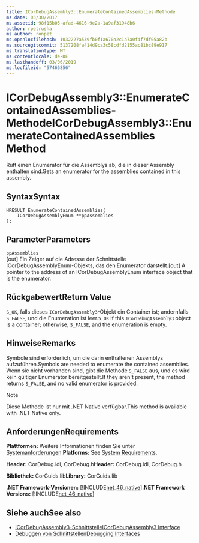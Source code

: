 ```yaml
---
title: ICorDebugAssembly3::EnumerateContainedAssemblies-Methode
ms.date: 03/30/2017
ms.assetid: 98f15b05-afad-4616-9e2a-1a9af31948b6
author: rpetrusha
ms.author: ronpet
ms.openlocfilehash: 1032227a539fb0f1a670a2c1a7a0f4f7df05a82b
ms.sourcegitcommit: 5137208fa414d9ca3c58cdfd2155ac81bc89e917
ms.translationtype: MT
ms.contentlocale: de-DE
ms.lasthandoff: 03/06/2019
ms.locfileid: "57466856"
---
```

# <a name="icordebugassembly3enumeratecontainedassemblies-method"></a><span data-ttu-id="90f06-102">ICorDebugAssembly3::EnumerateContainedAssemblies-Methode</span><span class="sxs-lookup"><span data-stu-id="90f06-102">ICorDebugAssembly3::EnumerateContainedAssemblies Method</span></span>
<span data-ttu-id="90f06-103">Ruft einen Enumerator für die Assemblys ab, die in dieser Assembly enthalten sind.</span><span class="sxs-lookup"><span data-stu-id="90f06-103">Gets an enumerator for the assemblies contained in this assembly.</span></span>  
  
## <a name="syntax"></a><span data-ttu-id="90f06-104">Syntax</span><span class="sxs-lookup"><span data-stu-id="90f06-104">Syntax</span></span>  
  
```  
HRESULT EnumerateContainedAssemblies(  
    ICorDebugAssemblyEnum **ppAssemblies  
);  
```  
  
## <a name="parameters"></a><span data-ttu-id="90f06-105">Parameter</span><span class="sxs-lookup"><span data-stu-id="90f06-105">Parameters</span></span>  
 `ppAssemblies`  
 <span data-ttu-id="90f06-106">[out] Ein Zeiger auf die Adresse der Schnittstelle ICorDebugAssemblyEnum-Objekts, das den Enumerator darstellt.</span><span class="sxs-lookup"><span data-stu-id="90f06-106">[out] A pointer to the address of an ICorDebugAssemblyEnum interface object that is the enumerator.</span></span>  
  
## <a name="return-value"></a><span data-ttu-id="90f06-107">Rückgabewert</span><span class="sxs-lookup"><span data-stu-id="90f06-107">Return Value</span></span>  
 <span data-ttu-id="90f06-108">`S_OK`, falls dieses `ICorDebugAssembly3`-Objekt ein Container ist; andernfalls `S_FALSE`, und die Enumeration ist leer.</span><span class="sxs-lookup"><span data-stu-id="90f06-108">`S_OK` if this `ICorDebugAssembly3` object is a container; otherwise, `S_FALSE`, and the enumeration is empty.</span></span>  
  
## <a name="remarks"></a><span data-ttu-id="90f06-109">Hinweise</span><span class="sxs-lookup"><span data-stu-id="90f06-109">Remarks</span></span>  
 <span data-ttu-id="90f06-110">Symbole sind erforderlich, um die darin enthaltenen Assemblys aufzuführen.</span><span class="sxs-lookup"><span data-stu-id="90f06-110">Symbols are needed to enumerate the contained assemblies.</span></span> <span data-ttu-id="90f06-111">Wenn sie nicht vorhanden sind, gibt die Methode `S_FALSE` aus, und es wird kein gültiger Enumerator bereitgestellt.</span><span class="sxs-lookup"><span data-stu-id="90f06-111">If they aren't present, the method returns `S_FALSE`, and no valid enumerator is provided.</span></span>  
  
> [!NOTE]
>  <span data-ttu-id="90f06-112">Diese Methode ist nur mit .NET Native verfügbar.</span><span class="sxs-lookup"><span data-stu-id="90f06-112">This method is available with .NET Native only.</span></span>  
  
## <a name="requirements"></a><span data-ttu-id="90f06-113">Anforderungen</span><span class="sxs-lookup"><span data-stu-id="90f06-113">Requirements</span></span>  
 <span data-ttu-id="90f06-114">**Plattformen:** Weitere Informationen finden Sie unter [Systemanforderungen](../../../../docs/framework/get-started/system-requirements.md).</span><span class="sxs-lookup"><span data-stu-id="90f06-114">**Platforms:** See [System Requirements](../../../../docs/framework/get-started/system-requirements.md).</span></span>  
  
 <span data-ttu-id="90f06-115">**Header:** CorDebug.idl, CorDebug.h</span><span class="sxs-lookup"><span data-stu-id="90f06-115">**Header:** CorDebug.idl, CorDebug.h</span></span>  
  
 <span data-ttu-id="90f06-116">**Bibliothek:** CorGuids.lib</span><span class="sxs-lookup"><span data-stu-id="90f06-116">**Library:** CorGuids.lib</span></span>  
  
 <span data-ttu-id="90f06-117">**.NET Framework-Versionen:** [!INCLUDE[net_46_native](../../../../includes/net-46-native-md.md)]</span><span class="sxs-lookup"><span data-stu-id="90f06-117">**.NET Framework Versions:** [!INCLUDE[net_46_native](../../../../includes/net-46-native-md.md)]</span></span>  
  
## <a name="see-also"></a><span data-ttu-id="90f06-118">Siehe auch</span><span class="sxs-lookup"><span data-stu-id="90f06-118">See also</span></span>
- [<span data-ttu-id="90f06-119">ICorDebugAssembly3-Schnittstelle</span><span class="sxs-lookup"><span data-stu-id="90f06-119">ICorDebugAssembly3 Interface</span></span>](../../../../docs/framework/unmanaged-api/debugging/icordebugassembly3-interface.md)
- [<span data-ttu-id="90f06-120">Debuggen von Schnittstellen</span><span class="sxs-lookup"><span data-stu-id="90f06-120">Debugging Interfaces</span></span>](../../../../docs/framework/unmanaged-api/debugging/debugging-interfaces.md)
